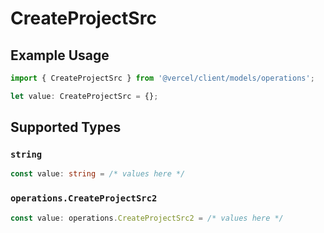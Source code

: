 # CreateProjectSrc

## Example Usage

```typescript
import { CreateProjectSrc } from '@vercel/client/models/operations';

let value: CreateProjectSrc = {};
```

## Supported Types

### `string`

```typescript
const value: string = /* values here */
```

### `operations.CreateProjectSrc2`

```typescript
const value: operations.CreateProjectSrc2 = /* values here */
```
